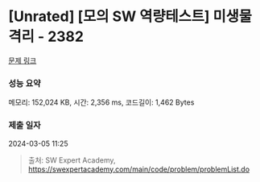 # [Unrated] [모의 SW 역량테스트] 미생물 격리 - 2382 

[문제 링크](https://swexpertacademy.com/main/code/problem/problemDetail.do?contestProbId=AV597vbqAH0DFAVl) 

### 성능 요약

메모리: 152,024 KB, 시간: 2,356 ms, 코드길이: 1,462 Bytes

### 제출 일자

2024-03-05 11:25



> 출처: SW Expert Academy, https://swexpertacademy.com/main/code/problem/problemList.do